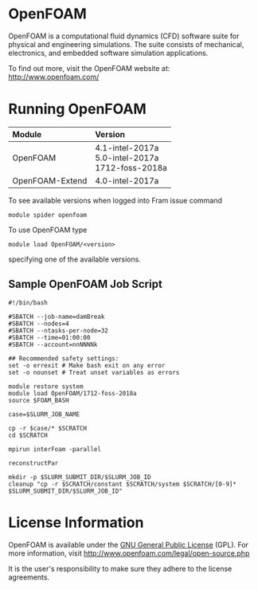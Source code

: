# OpenFOAM
OpenFOAM is a computational fluid dynamics (CFD) software suite for physical and
engineering simulations. The suite consists of mechanical, electronics, and
embedded software simulation applications.

To find out more, visit the OpenFOAM website at: http://www.openfoam.com/

# Running OpenFOAM

| Module     | Version     |
| :------------- | :------------- |
| OpenFOAM |4.1-intel-2017a <br>5.0-intel-2017a <br>1712-foss-2018a <br>|
| OpenFOAM-Extend |4.0-intel-2017a |

To see available versions when logged into Fram issue command

    module spider openfoam
    
To use OpenFOAM type

    module load OpenFOAM/<version>

specifying one of the available versions.

## Sample OpenFOAM Job Script
```
#!/bin/bash

#SBATCH --job-name=damBreak
#SBATCH --nodes=4
#SBATCH --ntasks-per-node=32
#SBATCH --time=01:00:00
#SBATCH --account=nnNNNNk

## Recommended safety settings:
set -o errexit # Make bash exit on any error
set -o nounset # Treat unset variables as errors

module restore system
module load OpenFOAM/1712-foss-2018a
source $FOAM_BASH

case=$SLURM_JOB_NAME

cp -r $case/* $SCRATCH
cd $SCRATCH

mpirun interFoam -parallel

reconstructPar

mkdir -p $SLURM_SUBMIT_DIR/$SLURM_JOB_ID
cleanup "cp -r $SCRATCH/constant $SCRATCH/system $SCRATCH/[0-9]* $SLURM_SUBMIT_DIR/$SLURM_JOB_ID"

```

# License Information

OpenFOAM is available under the [GNU General Public License](https://www.gnu.org/licenses/gpl.html) (GPL). For more information, visit http://www.openfoam.com/legal/open-source.php

It is the user's responsibility to make sure they adhere to the license agreements.

